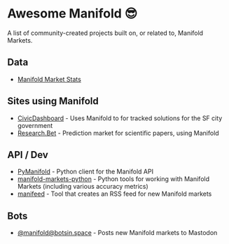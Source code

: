 # Awesome Manifold 😎

A list of community-created projects built on, or related to, Manifold Markets.

## Data

- [Manifold Market Stats](https://wasabipesto.com/jupyter/manifold/)

## Sites using Manifold

- [CivicDashboard](https://civicdash.org/dashboard) - Uses Manifold to for tracked solutions for the SF city government
- [Research.Bet](https://research.bet/) - Prediction market for scientific papers, using Manifold

## API / Dev

- [PyManifold](https://github.com/bcongdon/PyManifold) - Python client for the Manifold API
- [manifold-markets-python](https://github.com/vluzko/manifold-markets-python) - Python tools for working with Manifold Markets (including various accuracy metrics)
- [manifeed](https://github.com/joy-void-joy/manifeed) - Tool that creates an RSS feed for new Manifold markets

## Bots

- [@manifold@botsin.space](https://botsin.space/@manifold) - Posts new Manifold markets to Mastodon
